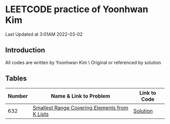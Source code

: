 # LEETCODE practice of Yoonhwan Kim
Last Updated at 3:01AM 2022-03-02

## Introduction
All codes are written by Yoonhwan Kim \\
Original or referenced by solution

## Tables
Number | Name & Link to Problem | Link to Code 
--- | --- | ---
| 632 | [Smallest Range Covering Elements from K Lists](https://leetcode.com/problems/smallest-range-covering-elements-from-k-lists/) | [Solution](https://github.com/micyhkim/leetcodePractice/tree/main/632_Smallest_Range_Covering_Elements_from_K_Lists)